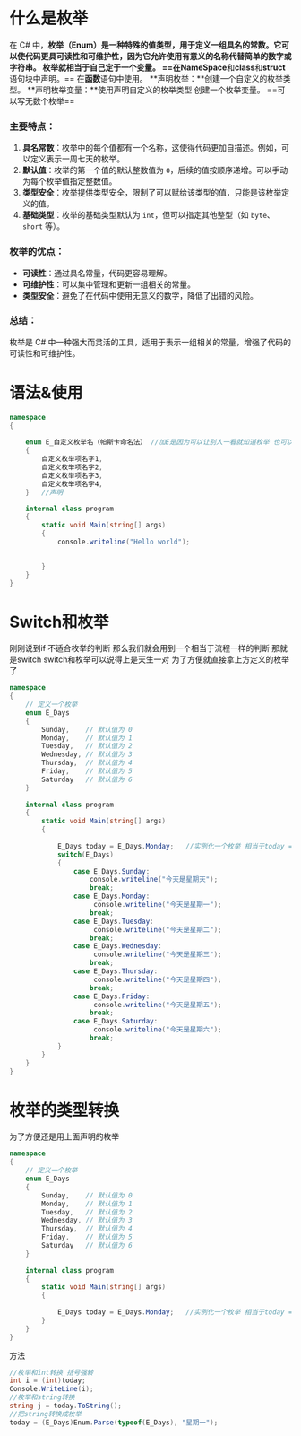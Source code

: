 # 什么是枚举
在 C# 中，**枚举（Enum）**是一种特殊的值类型，用于定义一组具名的常数。它可以使代码更具可读性和可维护性，因为它允许使用有意义的名称代替简单的数字或字符串。
枚举就相当于自己定于一个变量。
==在**NameSpace**和**class**和**struct**语句块中声明。==
在**函数**语句中使用。
**声明枚举：**创建一个自定义的枚举类型。
**声明枚举变量：**使用声明自定义的枚举类型 创建一个枚举变量。
==可以写无数个枚举==
### 主要特点：

1. **具名常数**：枚举中的每个值都有一个名称，这使得代码更加自描述。例如，可以定义表示一周七天的枚举。
2. **默认值**：枚举的第一个值的默认整数值为 `0`，后续的值按顺序递增。可以手动为每个枚举值指定整数值。
3. **类型安全**：枚举提供类型安全，限制了可以赋给该类型的值，只能是该枚举定义的值。
4. **基础类型**：枚举的基础类型默认为 `int`，但可以指定其他整型（如 `byte`、`short` 等）。
### 枚举的优点：

- **可读性**：通过具名常量，代码更容易理解。
- **可维护性**：可以集中管理和更新一组相关的常量。
- **类型安全**：避免了在代码中使用无意义的数字，降低了出错的风险。
### 总结：

枚举是 C# 中一种强大而灵活的工具，适用于表示一组相关的常量，增强了代码的可读性和可维护性。
# 语法&使用
```csharp
namespace
{
    
    enum E_自定义枚举名（帕斯卡命名法） //加E是因为可以让别人一看就知道枚举 也可以不加E
    {
        自定义枚举项名字1,
        自定义枚举项名字2,
        自定义枚举项名字3,
        自定义枚举项名字4,
    }	//声明

    internal class program
    {
        static void Main(string[] args)
        {
            console.writeline("Hello world");

            
        }
    }
}
```

# Switch和枚举
刚刚说到if 不适合枚举的判断 那么我们就会用到一个相当于流程一样的判断 那就是switch
switch和枚举可以说得上是天生一对
为了方便就直接拿上方定义的枚举了
```csharp
namespace
{
    // 定义一个枚举
    enum E_Days
    {
        Sunday,    // 默认值为 0
        Monday,    // 默认值为 1
        Tuesday,   // 默认值为 2
        Wednesday, // 默认值为 3
        Thursday,  // 默认值为 4
        Friday,    // 默认值为 5
        Saturday   // 默认值为 6
    }
    
    internal class program
    {
        static void Main(string[] args)
        {
            
            E_Days today = E_Days.Monday;	//实例化一个枚举 相当于today = Monday;
            switch(E_Days)
            {
                case E_Days.Sunday:
                    console.writeline("今天是星期天");
                    break;
                case E_Days.Monday:
                     console.writeline("今天是星期一");
                    break;
                case E_Days.Tuesday:
                     console.writeline("今天是星期二");
                    break;
                case E_Days.Wednesday:
                     console.writeline("今天是星期三");
                    break;
                case E_Days.Thursday:
                     console.writeline("今天是星期四");
                    break;
                case E_Days.Friday:
                     console.writeline("今天是星期五");
                    break;
                case E_Days.Saturday:
                     console.writeline("今天是星期六");
                    break;
            }
        }
    }
}
```
# 枚举的类型转换
为了方便还是用上面声明的枚举
```csharp
namespace
{
    // 定义一个枚举
    enum E_Days
    {
        Sunday,    // 默认值为 0
        Monday,    // 默认值为 1
        Tuesday,   // 默认值为 2
        Wednesday, // 默认值为 3
        Thursday,  // 默认值为 4
        Friday,    // 默认值为 5
        Saturday   // 默认值为 6
    }
    
    internal class program
    {
        static void Main(string[] args)
        {
            
            E_Days today = E_Days.Monday;	//实例化一个枚举 相当于today = Monday;
        }
    }
}
```
方法
```c#
//枚举和int转换 括号强转
int i = (int)today;
Console.WriteLine(i);
//枚举和string转换
string j = today.ToString();
//把string转换成枚举
today = (E_Days)Enum.Parse(typeof(E_Days), "星期一");
```